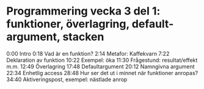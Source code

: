 # Programmering vecka 3 del 1: funktioner, överlagring, default-argument, stacken

0:00 Intro
0:18 Vad är en funktion?
2:14 Metafor: Kaffekvarn
7:22 Deklaration av funktion
10:22 Exempel: öka
11:30 Frågestund: resultat/effekt m.m. 
12:49 Överlagring
17:48 Defaultargument
20:12 Namngivna argument
22:34 Enhetlig access
28:48 Hur ser det ut i minnet när funktioner anropas?
34:40 Aktiveringspost, exempel: nästlade anrop